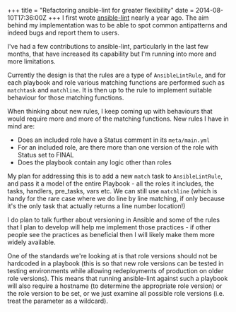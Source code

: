 +++
title = "Refactoring ansible-lint for greater flexibility"
date = 2014-08-10T17:36:00Z
+++
I first wrote [ansible-lint](http://github.com/willthames/ansible-lint) nearly a year ago.
The aim behind my implementation was to be able to spot common antipatterns and indeed bugs
and report them to users. 
<!--more-->
I've had a few contributions to ansible-lint, particularly in the last few months, that 
have increased its capability but I'm running into more and more limitations. 

Currently the design is that the rules are a type of `AnsibleLintRule`, and for each playbook
and role various matching functions are performed such as `matchtask` and `matchline`. It is 
then up to the rule to implement suitable behaviour for those matching functions.

When thinking about new rules, I keep coming up with behaviours that would require more and
more of the matching functions. New rules I have in mind are:

* Does an included role have a Status comment in its `meta/main.yml`
* For an included role, are there more than one version of the role with Status set to FINAL
* Does the playbook contain any logic other than roles

My plan for addressing this is to add a new `match` task to `AnsibleLintRule`, and pass it 
a model of the entire Playbook - all the roles it includes, the tasks, handlers, pre_tasks, vars
etc. We can still use `matchline` (which is handy for the rare case where we do line by line matching,
if only because it's the only task that actually returns a line number location!)

I do plan to talk further about versioning in Ansible and some of the rules that I plan to 
develop will help me implement those practices - if other people see the practices as beneficial
then I will likely make them more widely available.

One of the standards we're looking at is that role versions should not be hardcoded in a playbook
(this is so that new role versions can be tested in testing environments while allowing 
redeployments of production on older role versions). This means that running ansible-lint against
such a playbook will also require a hostname (to determine the appropriate role version) or
the role version to be set, or we just examine all possible role versions (i.e. treat the parameter
as a wildcard).
